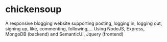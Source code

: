 # chickensoup
A responsive blogging website supporting posting, logging in, logging out, signing up, like, commenting, following,...
Using NodeJS, Express, MongoDB (backend) and SemanticUI, Jquery (frontend)

